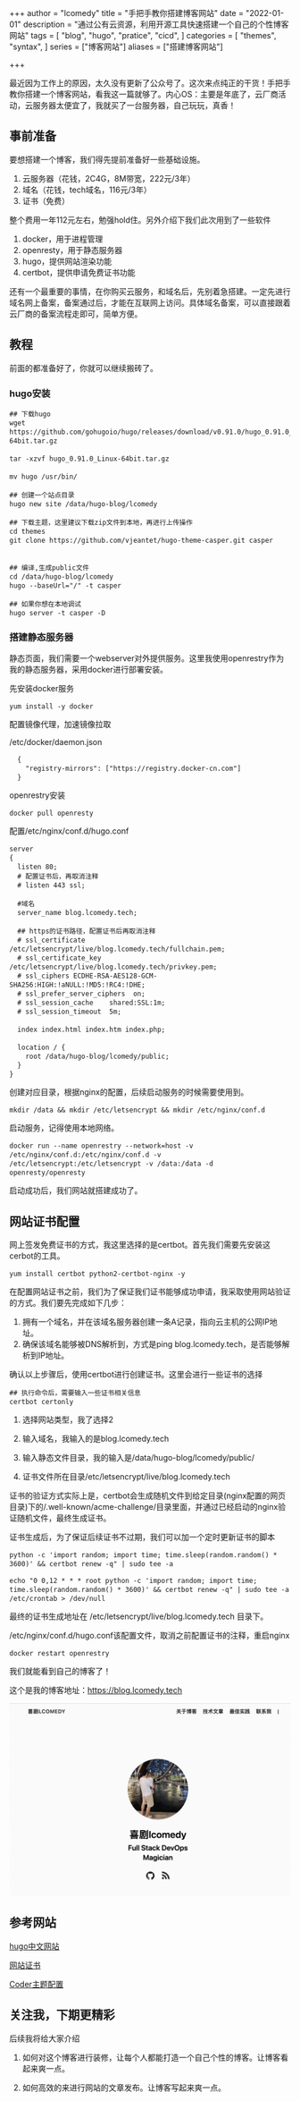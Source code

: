 +++
author = "lcomedy"
title = "手把手教你搭建博客网站"
date = "2022-01-01"
description = "通过公有云资源，利用开源工具快速搭建一个自己的个性博客网站"
tags = [
    "blog",
    "hugo",
    "pratice",
    "cicd",
]
categories = [
    "themes",
    "syntax",
]
series = ["博客网站"]
aliases = ["搭建博客网站"]

+++

最近因为工作上的原因，太久没有更新了公众号了。这次来点纯正的干货！手把手教你搭建一个博客网站，看我这一篇就够了。内心OS：主要是年底了，云厂商活动，云服务器太便宜了，我就买了一台服务器，自己玩玩，真香！

## 事前准备

要想搭建一个博客，我们得先提前准备好一些基础设施。

1. 云服务器（花钱，2C4G，8M带宽，222元/3年）
2. 域名（花钱，tech域名，116元/3年）
3. 证书（免费）

整个费用一年112元左右，勉强hold住。另外介绍下我们此次用到了一些软件

1. docker，用于进程管理
2. openresty，用于静态服务器
3. hugo，提供网站渲染功能
4. certbot，提供申请免费证书功能

还有一个最重要的事情，在你购买云服务，和域名后，先别着急搭建。一定先进行域名网上备案，备案通过后，才能在互联网上访问。具体域名备案，可以直接跟着云厂商的备案流程走即可，简单方便。

## 教程

前面的都准备好了，你就可以继续搬砖了。

### hugo安装

```shell
## 下载hugo
wget https://github.com/gohugoio/hugo/releases/download/v0.91.0/hugo_0.91.0_Linux-64bit.tar.gz

tar -xzvf hugo_0.91.0_Linux-64bit.tar.gz

mv hugo /usr/bin/

## 创建一个站点目录
hugo new site /data/hugo-blog/lcomedy

## 下载主题，这里建议下载zip文件到本地，再进行上传操作
cd themes
git clone https://github.com/vjeantet/hugo-theme-casper.git casper


## 编译,生成public文件
cd /data/hugo-blog/lcomedy
hugo --baseUrl="/" -t casper

## 如果你想在本地调试
hugo server -t casper -D

```

### 搭建静态服务器

静态页面，我们需要一个webserver对外提供服务。这里我使用openrestry作为我的静态服务器，采用docker进行部署安装。

先安装docker服务

```shell
yum install -y docker
```

配置镜像代理，加速镜像拉取

/etc/docker/daemon.json

```shell
  {
    "registry-mirrors": ["https://registry.docker-cn.com"]
  }
```

openrestry安装

```shell
docker pull openresty
```

配置/etc/nginx/conf.d/hugo.conf

```nginx
server
{
  listen 80;
  # 配置证书后，再取消注释
  # listen 443 ssl;

  #域名
  server_name blog.lcomedy.tech;

  ## https的证书路径，配置证书后再取消注释
  # ssl_certificate /etc/letsencrypt/live/blog.lcomedy.tech/fullchain.pem;
  # ssl_certificate_key /etc/letsencrypt/live/blog.lcomedy.tech/privkey.pem;
  # ssl_ciphers ECDHE-RSA-AES128-GCM-SHA256:HIGH:!aNULL:!MD5:!RC4:!DHE;
  # ssl_prefer_server_ciphers  on;
  # ssl_session_cache    shared:SSL:1m;
  # ssl_session_timeout  5m;

  index index.html index.htm index.php;

  location / {
    root /data/hugo-blog/lcomedy/public;
  }
}
```

创建对应目录，根据nginx的配置，后续启动服务的时候需要使用到。

```shell
mkdir /data && mkdir /etc/letsencrypt && mkdir /etc/nginx/conf.d
```

启动服务，记得使用本地网络。

```shell
docker run --name openrestry --network=host -v /etc/nginx/conf.d:/etc/nginx/conf.d -v /etc/letsencrypt:/etc/letsencrypt -v /data:/data -d openresty/openresty
```

启动成功后，我们网站就搭建成功了。

## 网站证书配置

网上签发免费证书的方式，我这里选择的是certbot。首先我们需要先安装这cerbot的工具。

```shell
yum install certbot python2-certbot-nginx -y
```

在配置网站证书之前，我们为了保证我们证书能够成功申请，我采取使用网站验证的方式。我们要先完成如下几步：

1. 拥有一个域名，并在该域名服务器创建一条A记录，指向云主机的公网IP地址。
2. 确保该域名能够被DNS解析到，方式是ping blog.lcomedy.tech，是否能够解析到IP地址。

确认以上步骤后，使用certbot进行创建证书。这里会进行一些证书的选择

```shell
## 执行命令后，需要输入一些证书相关信息
certbot certonly
```

1. 选择网站类型，我了选择2

2. 输入域名，我输入的是blog.lcomedy.tech

3. 输入静态文件目录，我的输入是/data/hugo-blog/lcomedy/public/

4. 证书文件所在目录/etc/letsencrypt/live/blog.lcomedy.tech

证书的验证方式实际上是，certbot会生成随机文件到给定目录(nginx配置的网页目录)下的/.well-known/acme-challenge/目录里面，并通过已经启动的nginx验证随机文件，最终生成证书。

证书生成后，为了保证后续证书不过期，我们可以加一个定时更新证书的脚本

```shell
python -c 'import random; import time; time.sleep(random.random() * 3600)' && certbot renew -q" | sudo tee -a
```

```
echo "0 0,12 * * * root python -c 'import random; import time; time.sleep(random.random() * 3600)' && certbot renew -q" | sudo tee -a /etc/crontab > /dev/null
```

最终的证书生成地址在 /etc/letsencrypt/live/blog.lcomedy.tech 目录下。

/etc/nginx/conf.d/hugo.conf该配置文件，取消之前配置证书的注释，重启nginx

```
docker restart openrestry
```

我们就能看到自己的博客了！

这个是我的博客地址：https://blog.lcomedy.tech

![image-20220101215845663](images/image-20220101215845663-1045527.png)

## 参考网站

[hugo中文网站](https://www.gohugo.org/)

[网站证书](https://www.cnblogs.com/sage-blog/p/10302934.html)

[Coder主题配置](https://github.com/luizdepra/hugo-coder/wiki/Configurations)

## 关注我，下期更精彩

后续我将给大家介绍

1. 如何对这个博客进行装修，让每个人都能打造一个自己个性的博客。让博客看起来爽一点。

2. 如何高效的来进行网站的文章发布。让博客写起来爽一点。